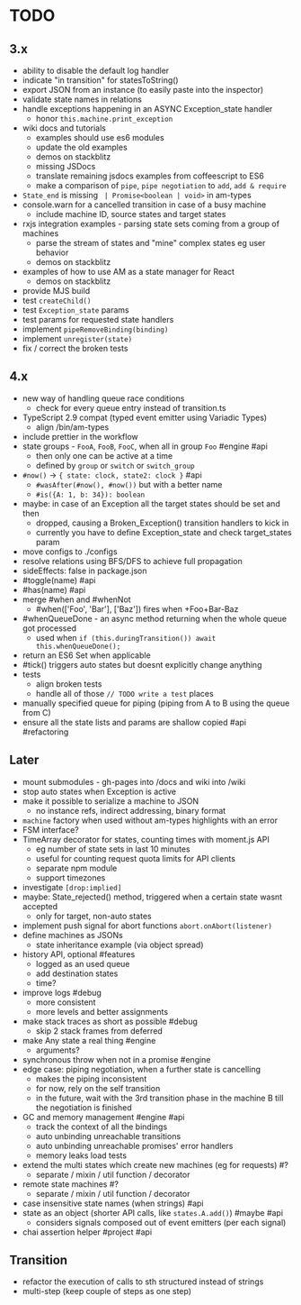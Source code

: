 # TODO

## 3.x
- ability to disable the default log handler
- indicate "in transition" for statesToString()
- export JSON from an instance (to easily paste into the inspector)
- validate state names in relations
- handle exceptions happening in an ASYNC Exception_state handler
  - honor `this.machine.print_exception`
- wiki docs and tutorials
  - examples should use es6 modules
  - update the old examples
  - demos on stackblitz
  - missing JSDocs
  - translate remaining jsdocs examples from coffeescript to ES6
  - make a comparison of `pipe`, `pipe negotiation` to `add`, `add & require`
- `State_end` is missing ` | Promise<boolean | void>` in am-types
- console.warn for a cancelled transition in case of a busy machine
  - include machine ID, source states and target states
- rxjs integration examples - parsing state sets coming from a group of machines
  - parse the stream of states and "mine" complex states eg user behavior
  - demos on stackblitz
- examples of how to use AM as a state manager for React
  - demos on stackblitz
- provide MJS build
- test `createChild()`
- test `Exception_state` params
- test params for requested state handlers
- implement `pipeRemoveBinding(binding)`
- implement `unregister(state)`
- fix / correct the broken tests

## 4.x

- new way of handling queue race conditions
  - check for every queue entry instead of transition.ts
- TypeScript 2.9 compat (typed event emitter using Variadic Types)
  - align /bin/am-types
- include prettier in the workflow
- state groups - `FooA`, `FooB`, `FooC`, when all in group `Foo` #engine #api
  - then only one can be active at a time
  - defined by `group` or `switch` or `switch_group`
- `#now()` -> `{ state: clock, state2: clock }` #api
  - `#wasAfter(#now(), #now())` but with a better name
  - `#is({A: 1, b: 34}): boolean`
- maybe: in case of an Exception all the target states should be set and then
  - dropped, causing a Broken_Exception() transition handlers to kick in
  - currently you have to define Exception_state and check target_states param
- move configs to ./configs
- resolve relations using BFS/DFS to achieve full propagation
- sideEffects: false in package.json
- #toggle(name) #api
- #has(name) #api
- merge #when and #whenNot
  - #when(['Foo', 'Bar'], ['Baz']) fires when +Foo+Bar-Baz
- #whenQueueDone - an async method returning when the whole queue got processed
  - used when `if (this.duringTransition()) await this.whenQueueDone();`
- return an ES6 Set when applicable
- #tick() triggers auto states but doesnt explicitly change anything
- tests
  - align broken tests
  - handle all of those `// TODO write a test` places
- manually specified queue for piping (piping from A to B using the queue from C)
- ensure all the state lists and params are shallow copied #api #refactoring

## Later

- mount submodules - gh-pages into /docs and wiki into /wiki
- stop auto states when Exception is active
- make it possible to serialize a machine to JSON
  - no instance refs, indirect addressing, binary format
- `machine` factory when used without am-types highlights with an error
- FSM interface?
- TimeArray decorator for states, counting times with moment.js API
  - eg number of state sets in last 10 minutes
  - useful for counting request quota limits for API clients
  - separate npm module
  - support timezones
- investigate `[drop:implied]`
- maybe: State_rejected() method, triggered when a certain state wasnt accepted
  - only for target, non-auto states
- implement push signal for abort functions `abort.onAbort(listener)`
- define machines as JSONs
  - state inheritance example (via object spread)
- history API, optional #features
  - logged as an used queue
  - add destination states
  - time?
- improve logs #debug
  - more consistent
  - more levels and better assignments
- make stack traces as short as possible #debug
    - skip 2 stack frames from deferred
- make Any state a real thing #engine
  - arguments?
- synchronous throw when not in a promise #engine
- edge case: piping negotiation, when a further state is cancelling
  - makes the piping inconsistent
  - for now, rely on the self transition
  - in the future, wait with the 3rd transition phase in the machine B
    till the negotiation is finished
- GC and memory management #engine #api
  - track the context of all the bindings
  - auto unbinding unreachable transitions
  - auto unbinding unreachable promises' error handlers
  - memory leaks load tests
- extend the multi states which create new machines (eg for requests) #?
  - separate / mixin / util function / decorator
- remote state machines #?
  - separate / mixin / util function / decorator
- case insensitive state names (when strings) #api
- state as an object (shorter API calls, like `states.A.add()`) #maybe #api
  - considers signals composed out of event emitters (per each signal)
- chai assertion helper #project #api

## Transition

 * refactor the execution of calls to sth structured instead of strings
 * multi-step (keep couple of steps as one step)